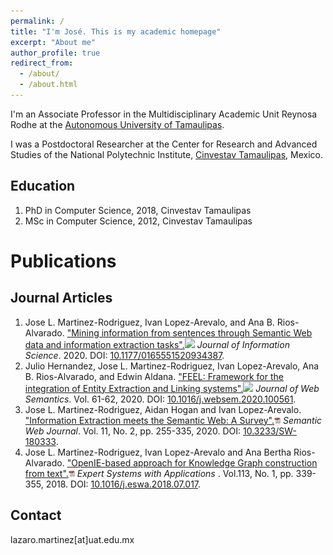 ```yaml
---
permalink: /
title: "I'm José. This is my academic homepage"
excerpt: "About me"
author_profile: true
redirect_from: 
  - /about/
  - /about.html
---
```


I'm an Associate Professor in the Multidisciplinary Academic Unit Reynosa Rodhe at the [Autonomous University of Tamaulipas](https://www.uat.edu.mx/SitePages/principal.aspx). 

I was a Postdoctoral Researcher at the Center for Research and Advanced Studies of the National Polytechnic Institute, [Cinvestav Tamaulipas](https://www.tamps.cinvestav.mx), Mexico.


Education
------
1. PhD in Computer Science, 2018, Cinvestav Tamaulipas
2. MSc in Computer Science, 2012, Cinvestav Tamaulipas




Publications
======

Journal Articles
------
1. Jose L. Martinez-Rodriguez, Ivan Lopez-Arevalo, and Ana B. Rios-Alvarado.  <a href="/files/ieSemanticWeb.pdf">&quot;Mining information from sentences through Semantic Web data and information extraction tasks&quot;.<img src="/images/mining.png" height="10"></a> <i> Journal of Information Science</i>. 2020. DOI: [10.1177/0165551520934387](https://doi.org/10.1177/0165551520934387). 
2. Julio Hernandez, Jose L. Martinez-Rodriguez, Ivan Lopez-Arevalo, Ana B. Rios-Alvarado, and Edwin Aldana. <a href="/files/ieSemanticWeb.pdf">&quot;FEEL: Framework for the integration of Entity Extraction and Linking systems&quot;.<img src="/images/mining.png" height="10"></a> <i> Journal of Web Semantics</i>. Vol. 61-62, 2020. DOI: [10.1016/j.websem.2020.100561](https://doi.org/10.1016/j.websem.2020.100561). 
3. Jose L. Martinez-Rodriguez, Aidan Hogan and Ivan Lopez-Arevalo. <a href="/files/ieSemanticWeb.pdf">&quot;Information Extraction meets the Semantic Web: A Survey&quot;.<img src="/images/pdf.png" height="10"></a> <i>Semantic Web Journal</i>. Vol. 11, No. 2, pp. 255-335, 2020. DOI: [10.3233/SW-180333](https://doi.org/10.3233/SW-180333). 
4. Jose L. Martinez-Rodriguez, Ivan Lopez-Arevalo and Ana Bertha Rios-Alvarado. <a href="/files/openIE.pdf">&quot;OpenIE-based approach for Knowledge Graph construction from text&quot;.<img src="/images/pdf.png" height="10"></a>  <i>Expert Systems with Applications </i>. Vol.113, No. 1, pp. 339-355, 2018. DOI: [10.1016/j.eswa.2018.07.017](https://doi.org/10.1016/j.eswa.2018.07.017).



Contact
------
lazaro.martinez[at]uat.edu.mx
